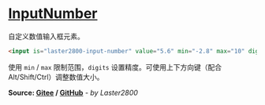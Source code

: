 # [InputNumber](https://greasyfork.org/zh-CN/scripts/432807)

自定义数值输入框元素。

```html
<input is="laster2800-input-number" value="5.6" min="-2.8" max="10" digits="2">
```

使用 `min` / `max` 限制范围，`digits` 设置精度。可使用上下方向键（配合 Alt/Shift/Ctrl）调整数值大小。

**Source: [Gitee](https://gitee.com/liangjiancang/userscript/tree/master/lib/CustomElements/InputNumber) / [GitHub](https://github.com/liangjiancang/userscript/tree/master/lib/CustomElements/InputNumber.js)** - *by Laster2800*
